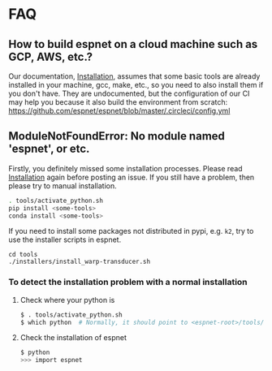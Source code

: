 # FAQ
## How to build espnet on a cloud machine such as GCP, AWS, etc.?

Our documentation, [Installation](./installation.md), assumes that some basic tools are already installed in your machine, gcc, make, etc., 
so you need to also install them if you don't have. They are undocumented, but the configuration of our CI may help you because it also build the environment from scratch:  https://github.com/espnet/espnet/blob/master/.circleci/config.yml


## ModuleNotFoundError: No module named 'espnet', or etc.

Firstly, you definitely missed some installation processes. Please read [Installation](./installation.md) again before posting an issue. If you still have a problem, then please try to manual installation.

```sh
. tools/activate_python.sh
pip install <some-tools>
conda install <some-tools>
```

If you need to install some packages not distributed in pypi, e.g. `k2`, try to use the installer scripts in espnet.

```
cd tools
./installers/install_warp-transducer.sh
```

### To detect the installation problem with a normal installation

1. Check where your python is
    ```bash
    $ . tools/activate_python.sh
    $ which python  # Normally, it should point to <espnet-root>/tools/venv
    ```
1. Check the installation of espnet
    ```bash
    $ python
    >>> import espnet
    ```
